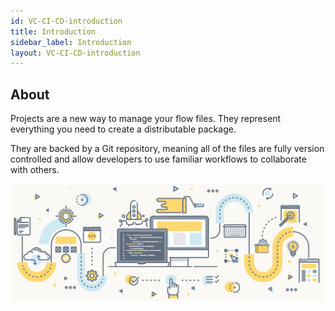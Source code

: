 ```yaml
---
id: VC-CI-CD-introduction
title: Introduction
sidebar_label: Introduction
layout: VC-CI-CD-introduction
---
```


## About

Projects are a new way to manage your flow files. They represent everything you need to create a distributable package.

They are backed by a Git repository, meaning all of the files are fully version controlled and allow developers to use familiar workflows to collaborate with others.


![](../assets/versionControl-CI-CD/VersionControl-CI-CD.png)